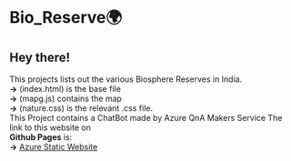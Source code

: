 # Bio_Reserve🌍
## Hey there! <br/>
This projects lists out the various Biosphere Reserves in India. <br/>
**->** (index.html) is the base file <br/>
**->** (mapg.js) contains the map <br/>
**->** (nature.css) is the relevant .css file. <br/>
This Project contains a ChatBot made by Azure QnA Makers Service
The link to this website on <br/> **Github Pages** is:<br/>
**->** [Azure Static Website](https://webprojectsak.z13.web.core.windows.net/)
